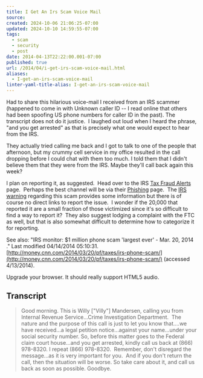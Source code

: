 ```yaml
---
title: I Get An Irs Scam Voice Mail
source: 
created: 2024-10-06 21:06:25-07:00
updated: 2024-10-10 14:59:55-07:00
tags:
  - scam
  - security
  - post
date: 2014-04-13T22:22:00.001-07:00
published: true
url: /2014/04/i-get-irs-scam-voice-mail.html
aliases:
  - I-get-an-irs-scam-voice-mail
linter-yaml-title-alias: I-get-an-irs-scam-voice-mail
---
```



Had to share this hilarious voice-mail I received from an IRS scammer (happened to come in with Unknown caller ID -- I read online that others had been spoofing US phone numbers for caller ID in the past). The transcript does not do it justice.  I laughed out loud when I heard the phrase, "and you get arrested" as that is precisely what one would expect to hear from the IRS.  
  
  
They actually tried calling me back and I got to talk to one of the people that afternoon, but my crummy cell service in my office resulted in the call dropping before I could chat with them too much. I told them that I didn't believe them that they were from the IRS. Maybe they'll call back again this week?  
  
I plan on reporting it, as suggested.  Head over to the IRS [Tax Fraud Alerts](http://www.irs.gov/uac/Tax-Fraud-Alerts) page.  Perhaps the best channel will be via their [Phishing](http://www.irs.gov/uac/Report-Phishing) page.  The [IRS warning](http://www.irs.gov/uac/Newsroom/IRS-Warns-of-Pervasive-Telephone-Scam) regarding this scam provides some information but there is of course no direct links to report the issue.  I wonder if the 20,000 that reported it are a small fraction of those victimized since it's so difficult to find a way to report it?  They also suggest lodging a complaint with the FTC as well, but that is also somewhat difficult to determine how to categorize it for reporting.  
  
See also: "IRS monitor: $1 million phone scam 'largest ever' - Mar. 20, 2014 ." Last modified 04/14/2014 05:10:31. [http://money.cnn.com/2014/03/20/pf/taxes/irs-phone-scam/](http://money.cnn.com/2014/03/20/pf/taxes/irs-phone-scam/) (accessed 4/13/2014).  
  

 Upgrade your browser. It should really support HTML5 audio.

  

Transcript
----------

> Good morning. This is Willy \["Villy"\] Mandersen, calling you from Internal Revenue Service...Crime Investigation Department.  The nature and the purpose of this call is just to let you know that....we have received...a legal petition notice...against your name...under your social security number. So, before this matter goes to the Federal claim court house...and you get arrested, kindly call us back at (866) 978-8320. I repeat (866) 978-8320.  Remember, don't disregard the message...as it is very important for you.  And if you don't return the call, then the situation will be worse. So take care about it, and call us back as soon as possible. Goodbye.